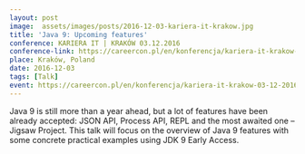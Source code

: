 ```yaml
---
layout: post
image:  assets/images/posts/2016-12-03-kariera-it-krakow.jpg
title: 'Java 9: Upcoming features'
conference: KARIERA IT | KRAKÓW 03.12.2016
conference-link: https://careercon.pl/en/konferencja/kariera-it-krakow-03-12-2016
place: Kraków, Poland
date: 2016-12-03
tags: [Talk]
event: https://careercon.pl/en/konferencja/kariera-it-krakow-03-12-2016
---
```


Java 9 is still more than a year ahead, but a lot of features have been already accepted: JSON API, Process API, REPL and the most awaited one – Jigsaw Project. This talk will focus on the overview of Java 9 features with some concrete practical examples using JDK 9 Early Access.